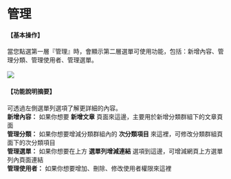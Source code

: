 # 管理

#### 【基本操作】
當您點選第一層『管理』時，會顯示第二層選單可使用功能，包括：新增內容、管理分類、管理使用者、管理選單。  
</br>
![](/_image/manage/manage.png)


#### 【功能說明摘要】
可透過左側選單列選項了解更詳細的內容。  
**新增內容：** 如果你想要 **新增文章** 頁面來這邊，主要用於新增分類群組下的文章頁面  
**管理分類：** 如果你想要增減分類群組內的 **次分類項目** 來這裡，可修改分類群組頁面下的次分類項目  
**管理選單：** 如果你想要在上方 **選單列增減連結** 選項到這邊，可增減網頁上方選單列內頁面連結  
**管理使用者：** 如果你想要增加、刪除、修改使用者權限來這裡

